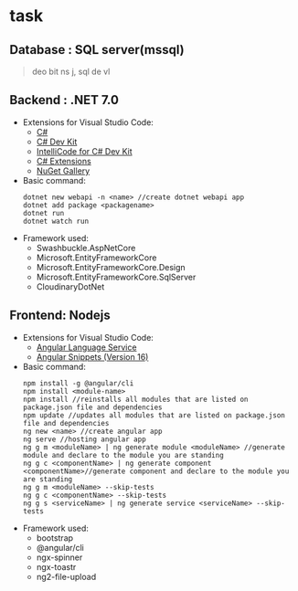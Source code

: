 # task
## Database : SQL server(mssql)
> deo bit ns j, sql de vl
## Backend : .NET 7.0
* Extensions for Visual Studio Code:
  - [C#](https://marketplace.visualstudio.com/items?itemName=ms-dotnettools.csharp)
  - [C# Dev Kit](https://marketplace.visualstudio.com/items?itemName=ms-dotnettools.csdevkit)
  - [IntelliCode for C# Dev Kit](https://marketplace.visualstudio.com/items?itemName=ms-dotnettools.vscodeintellicode-csharp)
  - [C# Extensions](https://marketplace.visualstudio.com/items?itemName=kreativ-software.csharpextensions)
  - [NuGet Gallery](https://marketplace.visualstudio.com/items?itemName=patcx.vscode-nuget-gallery)
* Basic command:
  ```
  dotnet new webapi -n <name> //create dotnet webapi app
  dotnet add package <packagename>
  dotnet run
  dotnet watch run
  ```
* Framework used:
  - Swashbuckle.AspNetCore
  - Microsoft.EntityFrameworkCore
  - Microsoft.EntityFrameworkCore.Design
  - Microsoft.EntityFrameworkCore.SqlServer
  - CloudinaryDotNet
## Frontend: Nodejs
* Extensions for Visual Studio Code:
  - [Angular Language Service](https://marketplace.visualstudio.com/items?itemName=Angular.ng-template)
  - [Angular Snippets (Version 16)](https://marketplace.visualstudio.com/items?itemName=johnpapa.Angular2)
* Basic command:
  ```
  npm install -g @angular/cli
  npm install <module-name>
  npm install //reinstalls all modules that are listed on package.json file and dependencies
  npm update //updates all modules that are listed on package.json file and dependencies
  ng new <name> //create angular app
  ng serve //hosting angular app
  ng g m <moduleName> | ng generate module <moduleName> //generate module and declare to the module you are standing
  ng g c <componentName> | ng generate component <componentName>//generate component and declare to the module you are standing
  ng g m <moduleName> --skip-tests
  ng g c <componentName> --skip-tests
  ng g s <serviceName> | ng generate service <serviceName> --skip-tests
  ```
* Framework used:
  - bootstrap
  - @angular/cli
  - ngx-spinner
  - ngx-toastr
  - ng2-file-upload
